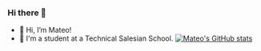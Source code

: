 ### Hi there 👋
- 👋 Hi, I’m Mateo!
- 📖 I'm a student at a Technical Salesian School.
[![Mateo's GitHub stats](https://github-readme-stats.vercel.app/api?username=matebuteler)](https://github.com/anuraghazra/github-readme-stats)

